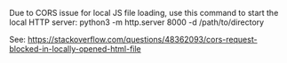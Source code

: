 Due to CORS issue for local JS file loading, use this command to start the local HTTP server:
    python3 -m http.server 8000 -d /path/to/directory
    
See: https://stackoverflow.com/questions/48362093/cors-request-blocked-in-locally-opened-html-file